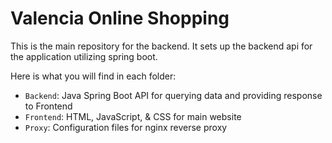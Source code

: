 # Valencia Online Shopping
This is the main repository for the backend.
It sets up the backend api for the application utilizing spring boot.

Here is what you will find in each folder:
- `Backend`: Java Spring Boot API for querying data and providing response to Frontend
- `Frontend`: HTML, JavaScript, & CSS for main website
- `Proxy`: Configuration files for nginx reverse proxy